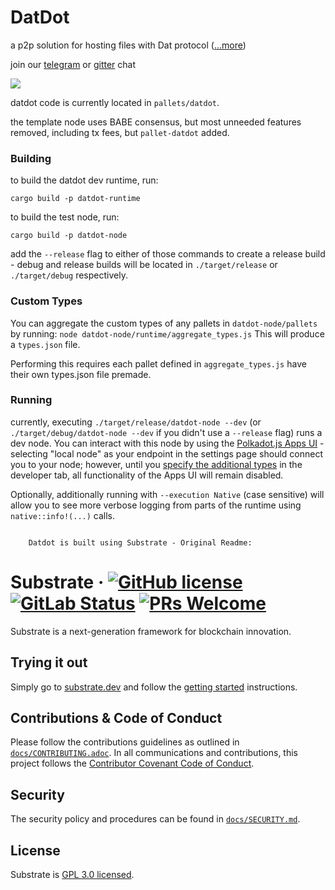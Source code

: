 # DatDot
a p2p solution for hosting files with Dat protocol ([...more](https://github.com/playproject-io/datdot-substrate/issues/12))

join our [telegram](https://t.me/joinchat/CgTftxXJvp6iYayqDjP7lQ) or [gitter](https://gitter.im/playproject-io/community) chat

![](https://i.imgur.com/oGPIbZQ.jpg)

datdot code is currently located in `pallets/datdot`.

the template node uses BABE consensus, but most unneeded features removed, including tx fees, but `pallet-datdot` added.

### Building

to build the datdot dev runtime, run:

`cargo build -p datdot-runtime`

to build the test node, run:

`cargo build -p datdot-node`

add the `--release` flag to either of those commands to create a release build - debug and release builds will be located in `./target/release` or `./target/debug` respectively.

### Custom Types

You can aggregate the custom types of any pallets in `datdot-node/pallets` by running: 
`node datdot-node/runtime/aggregate_types.js`
This will produce a `types.json` file.

Performing this requires each pallet defined in `aggregate_types.js` have their own types.json file premade.

### Running

currently, executing `./target/release/datdot-node --dev` (or `./target/debug/datdot-node --dev` if you didn't use a `--release` flag) runs a dev node. You can interact with this node by using the [Polkadot.js Apps UI](https://polkadot.js.org/apps/) - selecting "local node" as your endpoint in the settings page should connect you to your node; however, until you [specify the additional types](https://polkadot.js.org/api/start/types.extend.html#user-defined-types) in the developer tab, all functionality of the Apps UI will remain disabled.

Optionally, additionally running with `--execution Native` (case sensitive) will allow you to see more verbose logging from parts of the runtime using `native::info!(...)` calls.

``` 

    Datdot is built using Substrate - Original Readme:

```
# Substrate &middot; [![GitHub license](https://img.shields.io/github/license/paritytech/substrate)](LICENSE) [![GitLab Status](https://gitlab.parity.io/parity/substrate/badges/master/pipeline.svg)](https://gitlab.parity.io/parity/substrate/pipelines) [![PRs Welcome](https://img.shields.io/badge/PRs-welcome-brightgreen.svg)](docs/CONTRIBUTING.adoc)

Substrate is a next-generation framework for blockchain innovation.

## Trying it out

Simply go to [substrate.dev](https://substrate.dev) and follow the [getting started](https://substrate.dev/docs/en/overview/getting-started/) instructions.

## Contributions & Code of Conduct

Please follow the contributions guidelines as outlined in [`docs/CONTRIBUTING.adoc`](docs/CONTRIBUTING.adoc). In all communications and contributions, this project follows the [Contributor Covenant Code of Conduct](docs/CODE_OF_CONDUCT.adoc).

## Security

The security policy and procedures can be found in [`docs/SECURITY.md`](docs/SECURITY.md).

## License

Substrate is [GPL 3.0 licensed](LICENSE).
